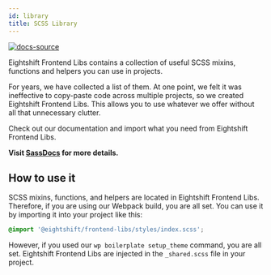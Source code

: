 ```yaml
---
id: library
title: SCSS Library
---
```


[![docs-source](https://img.shields.io/badge/source-eightshift--frontend--libs-yellow?style=for-the-badge&logo=javascript&labelColor=2a2a2a)](https://github.com/hhftechtips/eightshift-frontend-libs/tree/5.0.0)

Eightshift Frontend Libs contains a collection of useful SCSS mixins, functions and helpers you can use in projects.

For years, we have collected a list of them. At one point, we felt it was ineffective to copy-paste code across multiple projects, so we created Eightshift Frontend Libs. This allows you to use whatever we offer without all that unnecessary clutter.

Check out our documentation and import what you need from Eightshift Frontend Libs.

**Visit [SassDocs](/docs/basics/library) for more details.**

## How to use it

SCSS mixins, functions, and helpers are located in Eightshift Frontend Libs. Therefore, if you are using our Webpack build, you are all set. You can use it by importing it into your project like this:

```scss
@import '@eightshift/frontend-libs/styles/index.scss';
```

However, if you used our `wp boilerplate setup_theme` command, you are all set. Eightshift Frontend Libs are injected in the `_shared.scss` file in your project.
